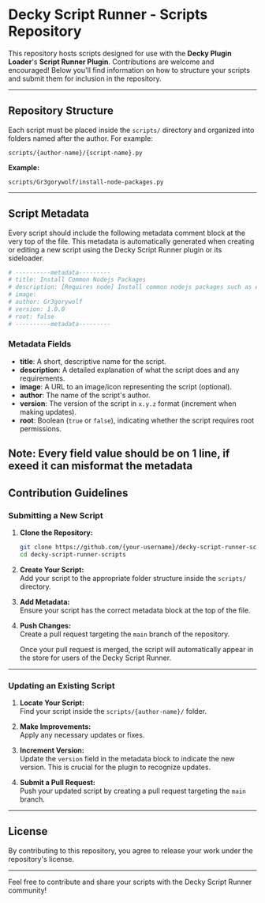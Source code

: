# Decky Script Runner - Scripts Repository

This repository hosts scripts designed for use with the **Decky Plugin Loader**'s **Script Runner Plugin**. Contributions are welcome and encouraged! Below you'll find information on how to structure your scripts and submit them for inclusion in the repository.

---

## Repository Structure

Each script must be placed inside the `scripts/` directory and organized into folders named after the author. For example:  

```
scripts/{author-name}/{script-name}.py
```

**Example:**
```
scripts/Gr3gorywolf/install-node-packages.py
```

---

## Script Metadata

Every script should include the following metadata comment block at the very top of the file. This metadata is automatically generated when creating or editing a new script using the Decky Script Runner plugin or its sideloader.  

```python
# ----------metadata---------
# title: Install Common Nodejs Packages
# description: [Requires node] Install common nodejs packages such as expressjs, node-fetch, joi, socket.io, lodash, cheerio, and axios.
# image:
# author: Gr3gorywolf
# version: 1.0.0
# root: false
# ----------metadata---------
```

### Metadata Fields
- **title**: A short, descriptive name for the script.
- **description**: A detailed explanation of what the script does and any requirements.
- **image**: A URL to an image/icon representing the script (optional).
- **author**: The name of the script's author.
- **version**: The version of the script in `x.y.z` format (increment when making updates).
- **root**: Boolean (`true` or `false`), indicating whether the script requires root permissions.

Note: Every field value should be on 1 line, if exeed it can misformat the metadata
---

## Contribution Guidelines

### Submitting a New Script

1. **Clone the Repository:**  
   ```bash
   git clone https://github.com/{your-username}/decky-script-runner-scripts.git
   cd decky-script-runner-scripts
   ```

2. **Create Your Script:**  
   Add your script to the appropriate folder structure inside the `scripts/` directory.  

3. **Add Metadata:**  
   Ensure your script has the correct metadata block at the top of the file.

4. **Push Changes:**  
   Create a pull request targeting the `main` branch of the repository.  

   Once your pull request is merged, the script will automatically appear in the store for users of the Decky Script Runner.

---

### Updating an Existing Script

1. **Locate Your Script:**  
   Find your script inside the `scripts/{author-name}/` folder.

2. **Make Improvements:**  
   Apply any necessary updates or fixes.

3. **Increment Version:**  
   Update the `version` field in the metadata block to indicate the new version. This is crucial for the plugin to recognize updates.

4. **Submit a Pull Request:**  
   Push your updated script by creating a pull request targeting the `main` branch.

---

## License

By contributing to this repository, you agree to release your work under the repository's license.

---

Feel free to contribute and share your scripts with the Decky Script Runner community!